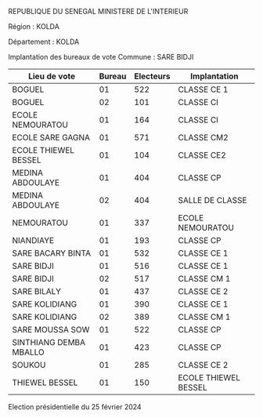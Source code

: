 REPUBLIQUE DU SENEGAL MINISTERE DE L'INTERIEUR

Région : KOLDA

Département : KOLDA

Implantation des bureaux de vote Commune : SARE BIDJI

| Lieu de vote | Bureau | Electeurs | Implantation |
| - | - | - | - |
| BOGUEL | 01 | 522 | CLASSE CE 1 |
| BOGUEL | 02 | 101 | CLASSE CI |
| ECOLE NEMOURATOU | 01 | 164 | CLASSE CI |
| ECOLE SARE GAGNA | 01 | 571 | CLASSE CM2 |
| ECOLE THIEWEL BESSEL | 01 | 104 | CLASSE CE2 |
| MEDINA ABDOULAYE | 01 | 404 | CLASSE CP |
| MEDINA ABDOULAYE | 02 | 404 | SALLE DE CLASSE |
| NEMOURATOU | 01 | 337 | ECOLE NEMOURATOU |
| NIANDIAYE | 01 | 193 | CLASSE CP |
| SARE BACARY BINTA | 01 | 532 | CLASSE CE 1 |
| SARE BIDJI | 01 | 516 | CLASSE CE 1 |
| SARE BIDJI | 02 | 517 | CLASSE CM 1 |
| SARE BILALY | 01 | 437 | CLASSE CE 2 |
| SARE KOLIDIANG | 01 | 390 | CLASSE CE 1 |
| SARE KOLIDIANG | 02 | 389 | CLASSE CM 1 |
| SARE MOUSSA SOW | 01 | 522 | CLASSE CP |
| SINTHIANG DEMBA MBALLO | 01 | 423 | CLASSE CP |
| SOUKOU | 01 | 285 | CLASSE CE 2 |
| THIEWEL BESSEL | 01 | 150 | ECOLE THIEWEL BESSEL |

<!-- PageNumber="14/17" -->

Election présidentielle du 25 février 2024
